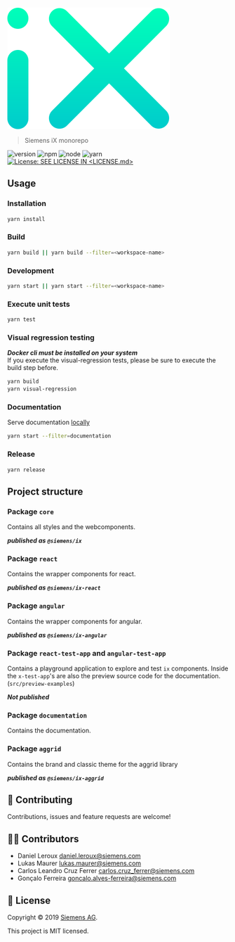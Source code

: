 ![iX](./logo.svg)

> Siemens iX monorepo

![version](https://img.shields.io/badge/version-0.0.0-green.svg)
![npm](https://img.shields.io/badge/npm-%3E%3D8.x.x-blue.svg)
![node](https://img.shields.io/badge/node-%3E%3D16.16.x-blue.svg)
![yarn](https://img.shields.io/badge/yarn->=1.x.x-blue.svg)
[![License: SEE LICENSE IN <LICENSE.md>](https://img.shields.io/badge/License-SEE%20LICENSE%20IN%20LICENSE.md-yellow.svg)](./LICENSE.md)

## Usage

### Installation

```sh
yarn install
```

### Build
```sh
yarn build || yarn build --filter=<workspace-name>
```

### Development
```sh
yarn start || yarn start --filter=<workspace-name>
```

### Execute unit tests
```sh
yarn test
```

### Visual regression testing

**_Docker cli must be installed on your system_**   
If you execute the visual-regression tests, please be sure to execute the build step before.

```sh
yarn build
yarn visual-regression
```

### Documentation

Serve documentation [locally](http://localhost:3000/siemens-ix/)

```sh
yarn start --filter=documentation
```

### Release

```sh
yarn release
```

## Project structure

### Package `core`

Contains all styles and the webcomponents.

**_published as `@siemens/ix`_**

### Package `react`

Contains the wrapper components for react.

**_published as `@siemens/ix-react`_**

### Package `angular`

Contains the wrapper components for angular.

**_published as `@siemens/ix-angular`_**

### Package `react-test-app` and `angular-test-app`

Contains a playground application to explore and test `ix` components.
Inside the `x-test-app`'s are also the preview source code for the documentation. (`src/preview-examples`)

**_Not published_**

### Package `documentation`

Contains the documentation.

### Package `aggrid`

Contains the brand and classic theme for the aggrid library

**_published as `@siemens/ix-aggrid`_**

## 🤝 Contributing

Contributions, issues and feature requests are welcome!

## 👨‍💻 Contributors

- Daniel Leroux <daniel.leroux@siemens.com>
- Lukas Maurer <lukas.maurer@siemens.com>
- Carlos Leandro Cruz Ferrer <carlos.cruz_ferrer@siemens.com>
- Gonçalo Ferreira <goncalo.alves-ferreira@siemens.com>

## 📝 License

Copyright © 2019 [Siemens AG](https://www.siemens.com/).

This project is MIT licensed.
